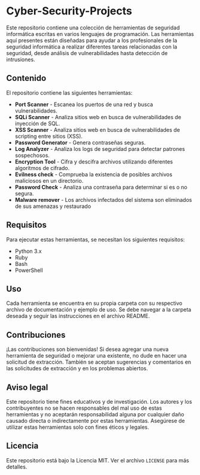# Cyber-Security-Projects

Este repositorio contiene una colección de herramientas de seguridad informática escritas en varios lenguajes de programación. Las herramientas aquí presentes están diseñadas para ayudar a los profesionales de la seguridad informática a realizar diferentes tareas relacionadas con la seguridad, desde análisis de vulnerabilidades hasta detección de intrusiones.

## Contenido

El repositorio contiene las siguientes herramientas:

- **Port Scanner** - Escanea los puertos de una red y busca vulnerabilidades.
- **SQLi Scanner** - Analiza sitios web en busca de vulnerabilidades de inyección de SQL.
- **XSS Scanner** - Analiza sitios web en busca de vulnerabilidades de scripting entre sitios (XSS).
- **Password Generator** - Genera contraseñas seguras.
- **Log Analyzer** - Analiza los logs de seguridad para detectar patrones sospechosos.
- **Encryption Tool** - Cifra y descifra archivos utilizando diferentes algoritmos de cifrado.
- **Evilness check** - Comprueba la existencia de posibles archivos maliciosos en un directorio.
- **Password Check** - Analiza una contraseña para determinar si es o no segura.
- **Malware remover** - Los archivos infectados del sistema son eliminados de sus amenazas y restaurado

## Requisitos

Para ejecutar estas herramientas, se necesitan los siguientes requisitos:

- Python 3.x
- Ruby
- Bash
- PowerShell

## Uso

Cada herramienta se encuentra en su propia carpeta con su respectivo archivo de documentación y ejemplo de uso. Se debe navegar a la carpeta deseada y seguir las instrucciones en el archivo README.

## Contribuciones

¡Las contribuciones son bienvenidas! Si desea agregar una nueva herramienta de seguridad o mejorar una existente, no dude en hacer una solicitud de extracción. También se aceptan sugerencias y comentarios en las solicitudes de extracción y en los problemas abiertos.

## Aviso legal

Este repositorio tiene fines educativos y de investigación. Los autores y los contribuyentes no se hacen responsables del mal uso de estas herramientas y no aceptarán responsabilidad alguna por cualquier daño causado directa o indirectamente por estas herramientas. Asegúrese de utilizar estas herramientas solo con fines éticos y legales.

## Licencia

Este repositorio está bajo la Licencia MIT. Ver el archivo `LICENSE` para más detalles.
